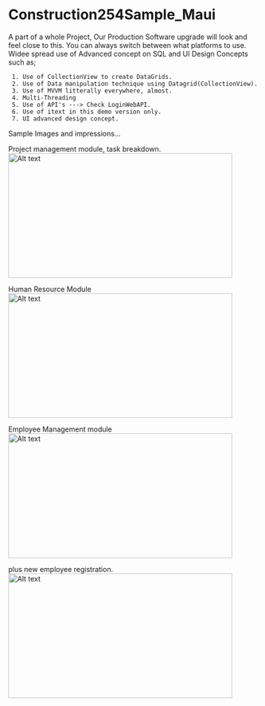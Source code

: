 # Construction254Sample_Maui
A part of a whole Project, Our Production Software upgrade will look and feel close to this. You can always switch between what platforms to use.
Widee spread use of Advanced concept on SQL and UI Design Concepts such as;

     1. Use of CollectionView to create DataGrids.
     2. Use of Data manipulation technique using Datagrid(CollectionView).
     3. Use of MVVM litterally everywhere, almost.
     4. Multi-Threading
     5. Use of API's ---> Check LoginWebAPI.
     6. Use of itext in this demo version only.
     7. UI advanced design concept.

Sample Images and impressions... 


Project management module, task breakdown.
<img src="https://github.com/davywamahiu/Construction254Sample_Maui/Image/Screenshot 2022-09-17 211115.png" height="250" width="450" alt="Alt text" title="Project.">

Human Resource Module
<img src="https://github.com/davywamahiu/Construction254Sample_Maui/Image/Screenshot 2022-09-17 210649.png" height="250" width="450" alt="Alt text" title="HR.">

Employee Management module 
<img src="https://github.com/davywamahiu/Construction254Sample_Maui/Image/Screenshot 2022-09-17 210755.png" height="250" width="450" alt="Alt text" title="Employee.">

plus new employee registration.
<img src="https://github.com/davywamahiu/Construction254Sample_Maui/Image/Screenshot 2022-09-17 210849.png" height="250" width="450" alt="Alt text" title="New Employee.">
